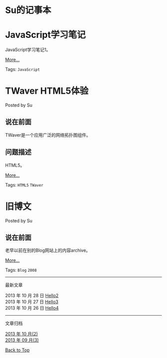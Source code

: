 # Su的记事本

# <span id="top1">JavaScript学习笔记</span>

JavaScript学习笔记1。

[More...](http://jimsush.github.io/test1.htm)

Tags: `JavaScript`

# TWaver HTML5体验
Posted by Su

## 说在前面

TWaver是一个应用广泛的网络拓扑图组件。

## 问题描述
HTML5。

[More...](http://jimsush.github.io/test1.htm)

Tags: `HTML5` `TWaver`

# 旧博文
Posted by Su

## 说在前面

老早以前在别的Blog网站上的内容archive。

[More...](http://jimsush.github.io/test1.htm)

Tags: `Blog` `2008`
  
***

最新文章    

2013 年 10 月 28 日 [Hello2](http://jimsush.github.io/test1.htm)  
2013 年 10 月 27 日 [Hello3](http://jimsush.github.io/test1.htm)  
2013 年 10 月 26 日 [Hello4](http://jimsush.github.io/test1.htm)  
  

***

文章归档 

[2013 年 10 月(2) ](http://jimsush.github.io/test1.htm)   
[2013 年 09 月(3) ](http://jimsush.github.io/test1.htm)   
  
  
  
[Back to Top](#top1)


